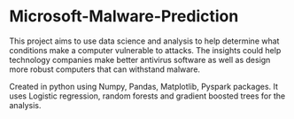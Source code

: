 # Microsoft-Malware-Prediction
This project aims to use data science and analysis to help determine what conditions make a computer vulnerable to attacks. The insights could help technology companies make better antivirus software as well as design more robust computers that can withstand malware.

Created in python using Numpy, Pandas, Matplotlib, Pyspark packages. It uses Logistic regression, random forests and gradient boosted trees for the analysis.
